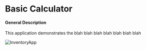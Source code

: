 # Basic Calculator
#### General Description
This application demonstrates the blah blah blah blah blah blah blah

![InventoryApp](https://github.com/Raerin/Qt-Calculator/blob/master/calc.png)

